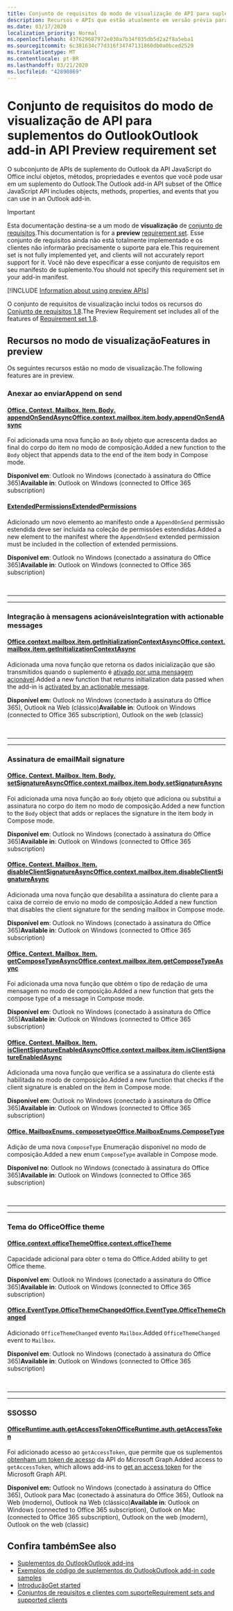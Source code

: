 ```yaml
---
title: Conjunto de requisitos do modo de visualização de API para suplementos do Outlook
description: Recursos e APIs que estão atualmente em versão prévia para suplementos do Outlook e as APIs JavaScript do Office.
ms.date: 03/17/2020
localization_priority: Normal
ms.openlocfilehash: 437629687972e030a7b34f035db5d2a2f8a5eba1
ms.sourcegitcommit: 6c381634c77d316f34747131860db0a0bced2529
ms.translationtype: MT
ms.contentlocale: pt-BR
ms.lasthandoff: 03/21/2020
ms.locfileid: "42890869"
---
```

# <a name="outlook-add-in-api-preview-requirement-set"></a><span data-ttu-id="7235e-103">Conjunto de requisitos do modo de visualização de API para suplementos do Outlook</span><span class="sxs-lookup"><span data-stu-id="7235e-103">Outlook add-in API Preview requirement set</span></span>

<span data-ttu-id="7235e-104">O subconjunto de APIs de suplemento do Outlook da API JavaScript do Office inclui objetos, métodos, propriedades e eventos que você pode usar em um suplemento do Outlook.</span><span class="sxs-lookup"><span data-stu-id="7235e-104">The Outlook add-in API subset of the Office JavaScript API includes objects, methods, properties, and events that you can use in an Outlook add-in.</span></span>

> [!IMPORTANT]
> <span data-ttu-id="7235e-105">Esta documentação destina-se a um modo de **visualização** de [conjunto de requisitos](../../requirement-sets/outlook-api-requirement-sets.md).</span><span class="sxs-lookup"><span data-stu-id="7235e-105">This documentation is for a **preview** [requirement set](../../requirement-sets/outlook-api-requirement-sets.md).</span></span> <span data-ttu-id="7235e-106">Esse conjunto de requisitos ainda não está totalmente implementado e os clientes não informarão precisamente o suporte para ele.</span><span class="sxs-lookup"><span data-stu-id="7235e-106">This requirement set is not fully implemented yet, and clients will not accurately report support for it.</span></span> <span data-ttu-id="7235e-107">Você não deve especificar a esse conjunto de requisitos em seu manifesto de suplemento.</span><span class="sxs-lookup"><span data-stu-id="7235e-107">You should not specify this requirement set in your add-in manifest.</span></span>

[!INCLUDE [Information about using preview APIs](../../../includes/using-preview-apis-host.md)]

<span data-ttu-id="7235e-108">O conjunto de requisitos de visualização inclui todos os recursos do [Conjunto de requisitos 1.8](../requirement-set-1.8/outlook-requirement-set-1.8.md).</span><span class="sxs-lookup"><span data-stu-id="7235e-108">The Preview Requirement set includes all of the features of [Requirement set 1.8](../requirement-set-1.8/outlook-requirement-set-1.8.md).</span></span>

## <a name="features-in-preview"></a><span data-ttu-id="7235e-109">Recursos no modo de visualização</span><span class="sxs-lookup"><span data-stu-id="7235e-109">Features in preview</span></span>

<span data-ttu-id="7235e-110">Os seguintes recursos estão no modo de visualização.</span><span class="sxs-lookup"><span data-stu-id="7235e-110">The following features are in preview.</span></span>

### <a name="append-on-send"></a><span data-ttu-id="7235e-111">Anexar ao enviar</span><span class="sxs-lookup"><span data-stu-id="7235e-111">Append on send</span></span>

#### <a name="officecontextmailboxitembodyappendonsendasync"></a>[<span data-ttu-id="7235e-112">Office. Context. Mailbox. Item. Body. appendOnSendAsync</span><span class="sxs-lookup"><span data-stu-id="7235e-112">Office.context.mailbox.item.body.appendOnSendAsync</span></span>](/javascript/api/outlook/office.body?view=outlook-js-preview#appendonsendasync-data--options--callback-)

<span data-ttu-id="7235e-113">Foi adicionada uma nova função ao `Body` objeto que acrescenta dados ao final do corpo do item no modo de composição.</span><span class="sxs-lookup"><span data-stu-id="7235e-113">Added a new function to the `Body` object that appends data to the end of the item body in Compose mode.</span></span>

<span data-ttu-id="7235e-114">**Disponível em**: Outlook no Windows (conectado à assinatura do Office 365)</span><span class="sxs-lookup"><span data-stu-id="7235e-114">**Available in**: Outlook on Windows (connected to Office 365 subscription)</span></span>

#### <a name="extendedpermissions"></a>[<span data-ttu-id="7235e-115">ExtendedPermissions</span><span class="sxs-lookup"><span data-stu-id="7235e-115">ExtendedPermissions</span></span>](../../manifest/extendedpermissions.md)

<span data-ttu-id="7235e-116">Adicionado um novo elemento ao manifesto onde a `AppendOnSend` permissão estendida deve ser incluída na coleção de permissões estendidas.</span><span class="sxs-lookup"><span data-stu-id="7235e-116">Added a new element to the manifest where the `AppendOnSend` extended permission must be included in the collection of extended permissions.</span></span>

<span data-ttu-id="7235e-117">**Disponível em**: Outlook no Windows (conectado a assinatura do Office 365)</span><span class="sxs-lookup"><span data-stu-id="7235e-117">**Available in**: Outlook on Windows (connected to Office 365 subscription)</span></span>

<br>

---

---

### <a name="integration-with-actionable-messages"></a><span data-ttu-id="7235e-118">Integração à mensagens acionáveis</span><span class="sxs-lookup"><span data-stu-id="7235e-118">Integration with actionable messages</span></span>

#### <a name="officecontextmailboxitemgetinitializationcontextasync"></a>[<span data-ttu-id="7235e-119">Office.context.mailbox.item.getInitializationContextAsync</span><span class="sxs-lookup"><span data-stu-id="7235e-119">Office.context.mailbox.item.getInitializationContextAsync</span></span>](office.context.mailbox.item.md#methods)

<span data-ttu-id="7235e-120">Adicionada uma nova função que retorna os dados inicialização que são transmitidos quando o suplemento é [ativado por uma mensagem acionável](/outlook/actionable-messages/invoke-add-in-from-actionable-message).</span><span class="sxs-lookup"><span data-stu-id="7235e-120">Added a new function that returns initialization data passed when the add-in is [activated by an actionable message](/outlook/actionable-messages/invoke-add-in-from-actionable-message).</span></span>

<span data-ttu-id="7235e-121">**Disponível em:** Outlook no Windows (conectado à assinatura do Office 365), Outlook na Web (clássico)</span><span class="sxs-lookup"><span data-stu-id="7235e-121">**Available in**: Outlook on Windows (connected to Office 365 subscription), Outlook on the web (classic)</span></span>

<br>

---

---

### <a name="mail-signature"></a><span data-ttu-id="7235e-122">Assinatura de email</span><span class="sxs-lookup"><span data-stu-id="7235e-122">Mail signature</span></span>

#### <a name="officecontextmailboxitembodysetsignatureasync"></a>[<span data-ttu-id="7235e-123">Office. Context. Mailbox. Item. Body. setSignatureAsync</span><span class="sxs-lookup"><span data-stu-id="7235e-123">Office.context.mailbox.item.body.setSignatureAsync</span></span>](/javascript/api/outlook/office.body?view=outlook-js-preview#setsignatureasync-data--options--callback-)

<span data-ttu-id="7235e-124">Foi adicionada uma nova função ao `Body` objeto que adiciona ou substitui a assinatura no corpo do item no modo de composição.</span><span class="sxs-lookup"><span data-stu-id="7235e-124">Added a new function to the `Body` object that adds or replaces the signature in the item body in Compose mode.</span></span>

<span data-ttu-id="7235e-125">**Disponível em**: Outlook no Windows (conectado à assinatura do Office 365)</span><span class="sxs-lookup"><span data-stu-id="7235e-125">**Available in**: Outlook on Windows (connected to Office 365 subscription)</span></span>

#### <a name="officecontextmailboxitemdisableclientsignatureasync"></a>[<span data-ttu-id="7235e-126">Office. Context. Mailbox. Item. disableClientSignatureAsync</span><span class="sxs-lookup"><span data-stu-id="7235e-126">Office.context.mailbox.item.disableClientSignatureAsync</span></span>](office.context.mailbox.item.md#methods)

<span data-ttu-id="7235e-127">Adicionada uma nova função que desabilita a assinatura do cliente para a caixa de correio de envio no modo de composição.</span><span class="sxs-lookup"><span data-stu-id="7235e-127">Added a new function that disables the client signature for the sending mailbox in Compose mode.</span></span>

<span data-ttu-id="7235e-128">**Disponível em**: Outlook no Windows (conectado à assinatura do Office 365)</span><span class="sxs-lookup"><span data-stu-id="7235e-128">**Available in**: Outlook on Windows (connected to Office 365 subscription)</span></span>

#### <a name="officecontextmailboxitemgetcomposetypeasync"></a>[<span data-ttu-id="7235e-129">Office. Context. Mailbox. Item. getComposeTypeAsync</span><span class="sxs-lookup"><span data-stu-id="7235e-129">Office.context.mailbox.item.getComposeTypeAsync</span></span>](/javascript/api/outlook/office.messagecompose?view=outlook-js-preview#getcomposetypeasync-options--callback-)

<span data-ttu-id="7235e-130">Foi adicionada uma nova função que obtém o tipo de redação de uma mensagem no modo de composição.</span><span class="sxs-lookup"><span data-stu-id="7235e-130">Added a new function that gets the compose type of a message in Compose mode.</span></span>

<span data-ttu-id="7235e-131">**Disponível em**: Outlook no Windows (conectado à assinatura do Office 365)</span><span class="sxs-lookup"><span data-stu-id="7235e-131">**Available in**: Outlook on Windows (connected to Office 365 subscription)</span></span>

#### <a name="officecontextmailboxitemisclientsignatureenabledasync"></a>[<span data-ttu-id="7235e-132">Office. Context. Mailbox. Item. isClientSignatureEnabledAsync</span><span class="sxs-lookup"><span data-stu-id="7235e-132">Office.context.mailbox.item.isClientSignatureEnabledAsync</span></span>](office.context.mailbox.item.md#methods)

<span data-ttu-id="7235e-133">Adicionada uma nova função que verifica se a assinatura do cliente está habilitada no modo de composição.</span><span class="sxs-lookup"><span data-stu-id="7235e-133">Added a new function that checks if the client signature is enabled on the item in Compose mode.</span></span>

<span data-ttu-id="7235e-134">**Disponível em**: Outlook no Windows (conectado à assinatura do Office 365)</span><span class="sxs-lookup"><span data-stu-id="7235e-134">**Available in**: Outlook on Windows (connected to Office 365 subscription)</span></span>

#### <a name="officemailboxenumscomposetype"></a>[<span data-ttu-id="7235e-135">Office. MailboxEnums. composetype</span><span class="sxs-lookup"><span data-stu-id="7235e-135">Office.MailboxEnums.ComposeType</span></span>](/javascript/api/outlook/office.mailboxenums.composetype?view=outlook-js-preview)

<span data-ttu-id="7235e-136">Adição de uma nova `ComposeType` Enumeração disponível no modo de composição.</span><span class="sxs-lookup"><span data-stu-id="7235e-136">Added a new enum `ComposeType` available in Compose mode.</span></span>

<span data-ttu-id="7235e-137">**Disponível no**: Outlook no Windows (conectado à assinatura do Office 365)</span><span class="sxs-lookup"><span data-stu-id="7235e-137">**Available in**: Outlook on Windows (connected to Office 365 subscription)</span></span>

<br>

---

---

### <a name="office-theme"></a><span data-ttu-id="7235e-138">Tema do Office</span><span class="sxs-lookup"><span data-stu-id="7235e-138">Office theme</span></span>

#### <a name="officecontextofficetheme"></a>[<span data-ttu-id="7235e-139">Office.context.officeTheme</span><span class="sxs-lookup"><span data-stu-id="7235e-139">Office.context.officeTheme</span></span>](/javascript/api/office/office.context#officetheme)

<span data-ttu-id="7235e-140">Capacidade adicional para obter o tema do Office.</span><span class="sxs-lookup"><span data-stu-id="7235e-140">Added ability to get Office theme.</span></span>

<span data-ttu-id="7235e-141">**Disponível em**: Outlook no Windows (conectado a assinatura do Office 365)</span><span class="sxs-lookup"><span data-stu-id="7235e-141">**Available in**: Outlook on Windows (connected to Office 365 subscription)</span></span>

#### <a name="officeeventtypeofficethemechanged"></a>[<span data-ttu-id="7235e-142">Office.EventType.OfficeThemeChanged</span><span class="sxs-lookup"><span data-stu-id="7235e-142">Office.EventType.OfficeThemeChanged</span></span>](/javascript/api/office/office.eventtype)

<span data-ttu-id="7235e-143">Adicionado `OfficeThemeChanged` evento `Mailbox`.</span><span class="sxs-lookup"><span data-stu-id="7235e-143">Added `OfficeThemeChanged` event to `Mailbox`.</span></span>

<span data-ttu-id="7235e-144">**Disponível em**: Outlook no Windows (conectado à assinatura do Office 365)</span><span class="sxs-lookup"><span data-stu-id="7235e-144">**Available in**: Outlook on Windows (connected to Office 365 subscription)</span></span>

<br>

---

---

### <a name="sso"></a><span data-ttu-id="7235e-145">SSO</span><span class="sxs-lookup"><span data-stu-id="7235e-145">SSO</span></span>

#### <a name="officeruntimeauthgetaccesstoken"></a>[<span data-ttu-id="7235e-146">OfficeRuntime.auth.getAccessToken</span><span class="sxs-lookup"><span data-stu-id="7235e-146">OfficeRuntime.auth.getAccessToken</span></span>](../../../develop/sso-in-office-add-ins.md#sso-api-reference)

<span data-ttu-id="7235e-147">Foi adicionado acesso ao `getAccessToken`, que permite que os suplementos [obtenham um token de acesso](../../../outlook/authenticate-a-user-with-an-sso-token.md) da API do Microsoft Graph.</span><span class="sxs-lookup"><span data-stu-id="7235e-147">Added access to `getAccessToken`, which allows add-ins to [get an access token](../../../outlook/authenticate-a-user-with-an-sso-token.md) for the Microsoft Graph API.</span></span>

<span data-ttu-id="7235e-148">**Disponível em:** Outlook no Windows (conectado à assinatura do Office 365), Outlook para Mac (conectado à assinatura do Office 365), Outlook na Web (moderno), Outlook na Web (clássico)</span><span class="sxs-lookup"><span data-stu-id="7235e-148">**Available in**: Outlook on Windows (connected to Office 365 subscription), Outlook on Mac (connected to Office 365 subscription), Outlook on the web (modern), Outlook on the web (classic)</span></span>

## <a name="see-also"></a><span data-ttu-id="7235e-149">Confira também</span><span class="sxs-lookup"><span data-stu-id="7235e-149">See also</span></span>

- [<span data-ttu-id="7235e-150">Suplementos do Outlook</span><span class="sxs-lookup"><span data-stu-id="7235e-150">Outlook add-ins</span></span>](../../../outlook/outlook-add-ins-overview.md)
- [<span data-ttu-id="7235e-151">Exemplos de código de suplementos do Outlook</span><span class="sxs-lookup"><span data-stu-id="7235e-151">Outlook add-in code samples</span></span>](https://developer.microsoft.com/outlook/gallery/?filterBy=Outlook,Samples,Add-ins)
- [<span data-ttu-id="7235e-152">Introdução</span><span class="sxs-lookup"><span data-stu-id="7235e-152">Get started</span></span>](../../../quickstarts/outlook-quickstart.md)
- [<span data-ttu-id="7235e-153">Conjuntos de requisitos e clientes com suporte</span><span class="sxs-lookup"><span data-stu-id="7235e-153">Requirement sets and supported clients</span></span>](../../requirement-sets/outlook-api-requirement-sets.md)
